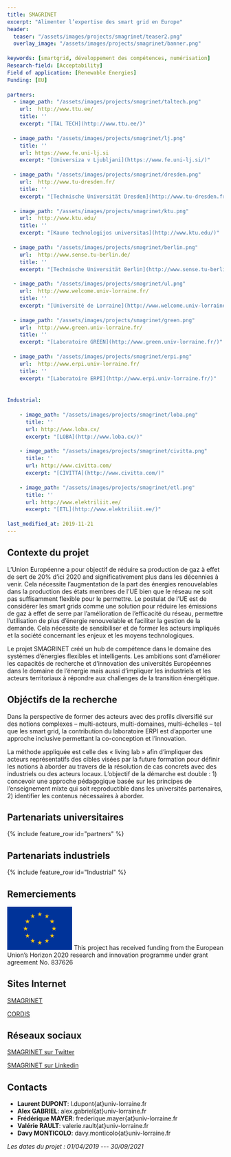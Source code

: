 ```yaml
---
title: SMAGRINET
excerpt: "Alimenter l’expertise des smart grid en Europe"
header:
  teaser: "/assets/images/projects/smagrinet/teaser2.png"
  overlay_image: "/assets/images/projects/smagrinet/banner.png"

keywords: [smartgrid, développement des compétences, numérisation]
Research-field: [Acceptability]
Field of application: [Renewable Energies]
Funding: [EU]

partners:
  - image_path: "/assets/images/projects/smagrinet/taltech.png"
    url:  http://www.ttu.ee/
    title: ''
    excerpt: "[TAL TECH](http://www.ttu.ee/)"

  - image_path: "/assets/images/projects/smagrinet/lj.png"
    title: ''
    url: https://www.fe.uni-lj.si
    excerpt: "[Universiza v Ljubljani](https://www.fe.uni-lj.si/)"

  - image_path: "/assets/images/projects/smagrinet/dresden.png"
    url:  http://www.tu-dresden.fr/
    title: ''
    excerpt: "[Technische Universität Dresden](http://www.tu-dresden.fr/)"

  - image_path: "/assets/images/projects/smagrinet/ktu.png"
    url:  http://www.ktu.edu/
    title: ''
    excerpt: "[Kauno technologijos universitas](http://www.ktu.edu/)"

  - image_path: "/assets/images/projects/smagrinet/berlin.png"
    url:  http://www.sense.tu-berlin.de/
    title: ''
    excerpt: "[Technische Universität Berlin](http://www.sense.tu-berlin.de/)"

  - image_path: "/assets/images/projects/smagrinet/ul.png"
    url:  http://www.welcome.univ-lorraine.fr/
    title: ''
    excerpt: "[Université de Lorraine](http://www.welcome.univ-lorraine.fr/)"

  - image_path: "/assets/images/projects/smagrinet/green.png"
    url:  http://www.green.univ-lorraine.fr/
    title: ''
    excerpt: "[Laboratoire GREEN](http://www.green.univ-lorraine.fr/)"

  - image_path: "/assets/images/projects/smagrinet/erpi.png"
    url:  http://www.erpi.univ-lorraine.fr/
    title: ''
    excerpt: "[Laboratoire ERPI](http://www.erpi.univ-lorraine.fr/)" 


Industrial:

    - image_path: "/assets/images/projects/smagrinet/loba.png"  
      title: ''
      url: http://www.loba.cx/
      excerpt: "[LOBA](http://www.loba.cx/)"

    - image_path: "/assets/images/projects/smagrinet/civitta.png"  
      title: ''
      url: http://www.civitta.com/
      excerpt: "[CIVITTA](http://www.civitta.com/)"

    - image_path: "/assets/images/projects/smagrinet/etl.png"  
      title: ''
      url: http://www.elektriliit.ee/
      excerpt: "[ETL](http://www.elektriliit.ee/)"

last_modified_at: 2019-11-21
---
```



## Contexte du projet 

L’Union Européenne a pour objectif de réduire sa production de gaz à effet de sert de 20% d’ici 2020 and significativement plus dans les décennies à venir. Cela nécessite l’augmentation de la part des énergies renouvelables dans la production des états membres de l’UE bien que le réseau ne soit pas suffisamment flexible pour le permettre. Le postulat de l’UE est de considérer les smart grids comme une solution pour réduire les émissions de gaz à effet de serre par l’amélioration de l’efficacité du réseau, permettre l’utilisation de plus d’énergie renouvelable et faciliter la gestion de la demande. Cela nécessite de sensibiliser et de former les acteurs impliqués et la société concernant les enjeux et les moyens technologiques.  

Le projet SMAGRINET créé un hub de compétence dans le domaine des systèmes d’énergies flexibles et intelligents. Les ambitions sont d’améliorer les capacités de recherche et d’innovation des universités Européennes dans le domaine de l’énergie mais aussi d’impliquer les industriels et les acteurs territoriaux à répondre aux challenges de la transition énergétique.



## Objéctifs de la recherche

Dans la perspective de former des acteurs avec des profils diversifié sur des notions complexes – multi-acteurs, multi-domaines, multi-échelles – tel que les smart grid, la contribution du laboratoire ERPI est d’apporter une approche inclusive permettant la co-conception et l’innovation.  

La méthode appliquée est celle des « living lab » afin d’impliquer des acteurs représentatifs des cibles visées par la future formation pour définir les notions à aborder au travers de la résolution de cas concrets avec des industriels ou des acteurs locaux. L’objectif de la démarche est double : 1) concevoir une approche pédagogique basée sur les principes de l’enseignement mixte qui soit reproductible dans les universités partenaires, 2) identifier les contenus nécessaires à aborder. 

## Partenariats universitaires

{% include feature_row id="partners" %}


## Partenariats industriels

{% include feature_row id="Industrial" %}




## Remerciements

<img src="/assets/images/projects/smagrinet/eu.png"  alt= "European Union" width="30%" class="align-right">
This project has received funding from the European Union’s Horizon 2020 research and innovation programme under grant agreement No. 837626


## Sites Internet

<i class="fas fa-link"></i> [SMAGRINET](https://www.smagrinet.eu)  

<i class="far fa-id-card"></i> [CORDIS](https://cordis.europa.eu/project/id/837626)  

##  Réseaux sociaux 

<i class="fab fa-twitter-square"></i> [SMAGRINET sur Twitter](https://twitter.com/smagrinet)  

<i class="fab fa-linkedin"></i> [SMAGRINET sur Linkedin](https://www.linkedin.com/company/smagrinet/)




## Contacts 
* **Laurent DUPONT**: l.dupont{at}univ-lorraine.fr
* **Alex GABRIEL**: alex.gabriel{at}univ-lorraine.fr
* **Frédérique MAYER**: frederique.mayer{at}univ-lorraine.fr
* **Valérie RAULT**: valerie.rault{at}univ-lorraine.fr
* **Davy MONTICOLO**: davy.monticolo{at}univ-lorraine.fr


 *Les dates du projet : 01/04/2019 --- 30/09/2021*